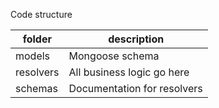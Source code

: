 <div>
  <p>Code structure</p>
<table>
  <thead>
    <tr>
      <th scope="col">folder</th>
      <th scope="col">description</th>
    </tr>
  </thead>
  <tbody>
    <tr>
      <td>models</td>
      <td>Mongoose schema</td>
    </tr>
    <tr>
      <td>resolvers</td>
      <td>All business logic go here</td>
    </tr>
    <tr>
      <td>schemas</td>
      <td>Documentation for resolvers</td>
    </tr>
  </tbody>
</table>
</div>
<br>